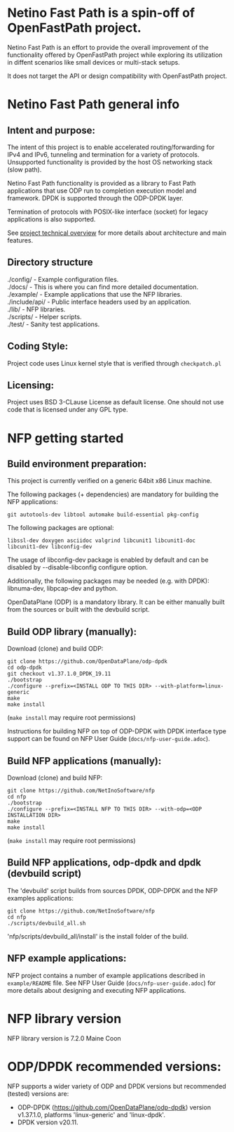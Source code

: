 Netino Fast Path is a spin-off of OpenFastPath project.
===============================================================================

Netino Fast Path is an effort to provide the overall improvement of the
functionality offered by OpenFastPath project while exploring its utilization
in diffent scenarios like small devices or multi-stack setups.

It does not target the API or design compatibility with OpenFastPath project.

Netino Fast Path general info
===============================================================================


Intent and purpose:
-------------------------------------------------------------------------------
The intent of this project is to enable accelerated routing/forwarding for
IPv4 and IPv6, tunneling and termination for a variety of protocols.
Unsupported functionality is provided by the host OS networking stack
(slow path).

Netino Fast Path functionality is provided as a library to Fast Path applications
that use ODP run to completion execution model and framework. DPDK is supported
through the ODP-DPDK layer.

Termination of protocols with POSIX-like interface (socket) for legacy
applications is also supported.

See [project technical overview](http://www.openfastpath.org/index.php/service/technicaloverview/)
for more details about architecture and main features.


Directory structure
-------------------------------------------------------------------------------
./config/      - Example configuration files.<br>
./docs/        - This is where you can find more detailed documentation.<br>
./example/     - Example applications that use the NFP libraries.<br>
./include/api/ - Public interface headers used by an application.<br>
./lib/         - NFP libraries.<br>
./scripts/     - Helper scripts.<br>
./test/        - Sanity test applications.<br>


Coding Style:
-------------------------------------------------------------------------------
Project code uses Linux kernel style that is verified through `checkpatch.pl`


Licensing:
-------------------------------------------------------------------------------
Project uses BSD 3-CLause License as default license. One should not use code
that is licensed under any GPL type.


NFP getting started
===============================================================================


Build environment preparation:
-------------------------------------------------------------------------------
This project is currently verified on a generic 64bit x86 Linux machine.

The following packages (+ dependencies) are mandatory for building the NFP applications:

    git autotools-dev libtool automake build-essential pkg-config

The following packages are optional:

    libssl-dev doxygen asciidoc valgrind libcunit1 libcunit1-doc libcunit1-dev libconfig-dev

The usage of libconfig-dev package is enabled by default and can be disabled by --disable-libconfig
configure option.

Additionally, the following packages may be needed (e.g. with DPDK): libnuma-dev,
libpcap-dev and python.

OpenDataPlane (ODP) is a mandatory library. It can be either manually built
from the sources or built with the devbuild script.

Build ODP library (manually):
-------------------------------------------------------------------------------
Download (clone) and build ODP:

    git clone https://github.com/OpenDataPlane/odp-dpdk
    cd odp-dpdk
    git checkout v1.37.1.0_DPDK_19.11
    ./bootstrap
    ./configure --prefix=<INSTALL ODP TO THIS DIR> --with-platform=linux-generic
    make
    make install

(`make install` may require root permissions)

Instructions for building NFP on top of ODP-DPDK with DPDK interface type
support can be found on NFP User Guide (`docs/nfp-user-guide.adoc`).

Build NFP applications (manually):
-------------------------------------------------------------------------------
Download (clone) and build NFP:

    git clone https://github.com/NetInoSoftware/nfp
    cd nfp
    ./bootstrap
    ./configure --prefix=<INSTALL NFP TO THIS DIR> --with-odp=<ODP INSTALLATION DIR>
    make
    make install 

(`make install` may require root permissions)

Build NFP applications, odp-dpdk and dpdk (devbuild script)
-------------------------------------------------------------------------------
The 'devbuild' script builds from sources DPDK, ODP-DPDK and the NFP examples
applications:

    git clone https://github.com/NetInoSoftware/nfp
    cd nfp
    ./scripts/devbuild_all.sh

'nfp/scripts/devbuild_all/install' is the install folder of the build.

NFP example applications:
-------------------------------------------------------------------------------
NFP project contains a number of example applications described in
`example/README` file. See NFP User Guide (`docs/nfp-user-guide.adoc`) for
more details about designing and executing NFP applications.

NFP library version
===============================================================================
NFP library version is 7.2.0 Maine Coon

ODP/DPDK recommended versions:
===============================================================================

NFP supports a wider variety of ODP and DPDK versions but recommended
(tested) versions are:
 - ODP-DPDK (https://github.com/OpenDataPlane/odp-dpdk) version v1.37.1.0,
 platforms 'linux-generic' and 'linux-dpdk'.
 - DPDK version v20.11.

